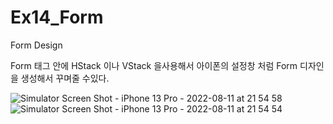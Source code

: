 # Ex14_Form
Form Design

Form 태그 안에 HStack 이나 VStack 을사용해서 아이폰의 설정창 처럼 Form 디자인을 생성해서 꾸며줄 수있다.

![Simulator Screen Shot - iPhone 13 Pro - 2022-08-11 at 21 54 58](https://user-images.githubusercontent.com/65329060/184145718-bfd2648d-96cc-4143-94fc-4f6c7c928a0e.png)
![Simulator Screen Shot - iPhone 13 Pro - 2022-08-11 at 21 54 54](https://user-images.githubusercontent.com/65329060/184145708-1be21a8d-4672-4acb-a4fd-8f7f0189e5c9.png)

